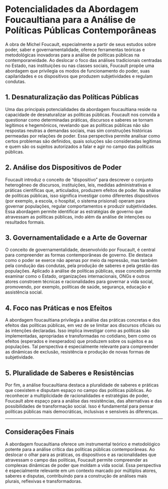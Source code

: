 # Potencialidades da Abordagem Foucaultiana para a Análise de Políticas Públicas Contemporâneas

A obra de Michel Foucault, especialmente a partir de seus estudos sobre poder, saber e governamentalidade, oferece ferramentas teóricas e metodológicas inovadoras para a análise de políticas públicas na contemporaneidade. Ao deslocar o foco das análises tradicionais centradas no Estado, nas instituições ou nas classes sociais, Foucault propõe uma abordagem que privilegia os modos de funcionamento do poder, suas capilaridades e os dispositivos que produzem subjetividades e regulam condutas.

## 1. Desnaturalização das Políticas Públicas

Uma das principais potencialidades da abordagem foucaultiana reside na capacidade de desnaturalizar as políticas públicas. Foucault nos convida a questionar como determinadas práticas, discursos e saberes se tornam legítimos e hegemônicos, revelando que as políticas públicas não são respostas neutras a demandas sociais, mas sim construções históricas permeadas por relações de poder. Essa perspectiva permite analisar como certos problemas são definidos, quais soluções são consideradas legítimas e quem são os sujeitos autorizados a falar e agir no campo das políticas públicas.

## 2. Análise dos Dispositivos de Poder

Foucault introduz o conceito de “dispositivo” para descrever o conjunto heterogêneo de discursos, instituições, leis, medidas administrativas e práticas científicas que, articulados, produzem efeitos de poder. Na análise de políticas públicas, isso significa investigar como diferentes dispositivos (por exemplo, a escola, o hospital, o sistema prisional) operam para governar populações, regular comportamentos e produzir subjetividades. Essa abordagem permite identificar as estratégias de governo que atravessam as políticas públicas, indo além da análise de intenções ou resultados formais.

## 3. Governamentalidade e a Arte de Governar

O conceito de governamentalidade, desenvolvido por Foucault, é central para compreender as formas contemporâneas de governo. Ele destaca como o poder se exerce não apenas por meio da repressão, mas também pela condução das condutas, pela produção de saberes e pela gestão das populações. Aplicado à análise de políticas públicas, esse conceito permite examinar como o Estado, organizações internacionais, ONGs e outros atores constroem técnicas e racionalidades para governar a vida social, promovendo, por exemplo, políticas de saúde, segurança, educação e assistência social.

## 4. Foco nas Práticas e nos Efeitos

A abordagem foucaultiana privilegia a análise das práticas concretas e dos efeitos das políticas públicas, em vez de se limitar aos discursos oficiais ou às intenções declaradas. Isso implica investigar como as políticas são implementadas, apropriadas e transformadas no cotidiano, bem como os efeitos (esperados e inesperados) que produzem sobre os sujeitos e as populações. Tal perspectiva é especialmente relevante para compreender as dinâmicas de exclusão, resistência e produção de novas formas de subjetividade.

## 5. Pluralidade de Saberes e Resistências

Por fim, a análise foucaultiana destaca a pluralidade de saberes e práticas que coexistem e disputam espaço no campo das políticas públicas. Ao reconhecer a multiplicidade de racionalidades e estratégias de poder, Foucault abre espaço para a análise das resistências, das alternativas e das possibilidades de transformação social. Isso é fundamental para pensar políticas públicas mais democráticas, inclusivas e sensíveis às diferenças.

---

## Considerações Finais

A abordagem foucaultiana oferece um instrumental teórico e metodológico potente para a análise crítica das políticas públicas contemporâneas. Ao deslocar o olhar para as práticas, os dispositivos e as racionalidades que atravessam o campo das políticas, Foucault permite compreender as complexas dinâmicas de poder que moldam a vida social. Essa perspectiva é especialmente relevante em um contexto marcado por múltiplos atores, saberes e disputas, contribuindo para a construção de análises mais plurais, reflexivas e transformadoras.